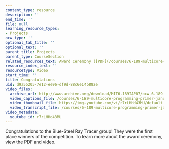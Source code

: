 ```yaml
---
content_type: resource
description: ''
end_time: ''
file: null
learning_resource_types:
- Projects
ocw_type: ''
optional_tab_title: ''
optional_text: ''
parent_title: Projects
parent_type: CourseSection
related_resources_text: Award Ceremony ([PDF](/courses/6-189-multicore-programming-primer-january-iap-2007/resources/6189awards))
resource_index_text: ''
resourcetype: Video
start_time: ''
title: Congratulations
uid: d9a55205-7e12-ee96-df9d-88c6e14b882e
video_files:
  archive_url: http://www.archive.org/download/MIT6.189IAP07/ocw-6.189-iap07-pro-awards_300k.mp4
  video_captions_file: /courses/6-189-multicore-programming-primer-january-iap-2007/5f83bd2352095a598bbbe594305b6b90_r7rLHHd43MU.vtt
  video_thumbnail_file: https://img.youtube.com/vi/r7rLHHd43MU/default.jpg
  video_transcript_file: /courses/6-189-multicore-programming-primer-january-iap-2007/3134162d4cac8213de66859560d39ae9_r7rLHHd43MU.pdf
video_metadata:
  youtube_id: r7rLHHd43MU
---
```


Congratulations to the Blue-Steel Ray Tracer group! They were the first place winners of the competition. To learn more about the award ceremony, view the PDF and video.